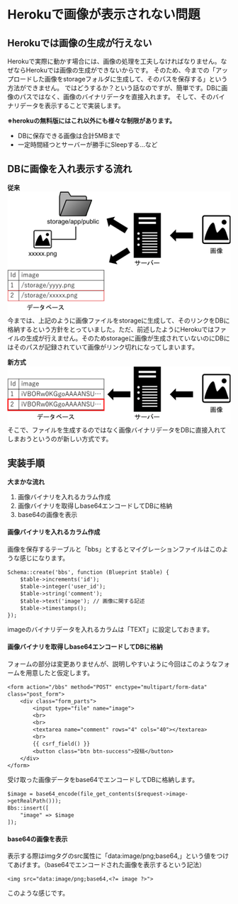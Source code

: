 # Herokuで画像が表示されない問題

## Herokuでは画像の生成が行えない
Herokuで実際に動かす場合には、画像の処理を工夫しなければなりません。なぜならHerokuでは画像の生成ができないからです。
そのため、今までの「アップロードした画像をstorageフォルダに生成して、そのパスを保存する」という方法ができません。
ではどうするか？という話なのですが、簡単です。DBに画像のパスではなく、画像のバイナリデータを直接入れます。
そして、そのバイナリデータを表示することで実装します。

**※herokuの無料版にはこれ以外にも様々な制限があります。**
* DBに保存できる画像は合計5MBまで
* 一定時間経つとサーバーが勝手にSleepする...など


## DBに画像を入れ表示する流れ

**従来**
![](../images/image_to_strage.png)
今までは、上記のように画像ファイルをstorageに生成して、そのリンクをDBに格納するという方針をとっていました。ただ、前述したようにHerokuではファイルの生成が行えません。そのためstorageに画像が生成されていないのにDBにはそのパスが記録されていて画像がリンク切れになってしまいます。

**新方式**
![](../images/image_to_db.png)
そこで、ファイルを生成するのではなく画像バイナリデータをDBに直接入れてしまおうというのが新しい方式です。

## 実装手順
**大まかな流れ**
1. 画像バイナリを入れるカラム作成
1. 画像バイナリを取得しbase64エンコードしてDBに格納
1. base64の画像を表示

#### 画像バイナリを入れるカラム作成
画像を保存するテーブルと「bbs」とするとマイグレーションファイルはこのような感じになります。
```
Schema::create('bbs', function (Blueprint $table) {
    $table->increments('id');
    $table->integer('user_id'); 
    $table->string('comment'); 
    $table->text('image'); // 画像に関する記述
    $table->timestamps();
});
```
imageのバイナリデータを入れるカラムは「TEXT」に設定しておきます。

#### 画像バイナリを取得しbase64エンコードしてDBに格納
フォームの部分は変更ありませんが、説明しやすいように今回はこのようなフォームを用意したと仮定します。
```投稿画面フォーム
<form action="/bbs" method="POST" enctype="multipart/form-data" class="post_form">
    <div class="form_parts">
        <input type="file" name="image">
        <br>
        <br>
        <textarea name="comment" rows="4" cols="40"></textarea>
        <br>
        {{ csrf_field() }}
        <button class="btn btn-success">投稿</button>
    </div>
</form>
```

受け取った画像データをbase64でエンコードしてDBに格納します。

```controller
$image = base64_encode(file_get_contents($request->image->getRealPath()));
Bbs::insert([
    "image" => $image
]);
```

#### base64の画像を表示
表示する際はimgタグのsrc属性に「data:image/png;base64,」という値をつけてあげます。（base64でエンコードされた画像を表示するという記法）
```表示するview
<img src="data:image/png;base64,<?= image ?>">
```

このような感じです。